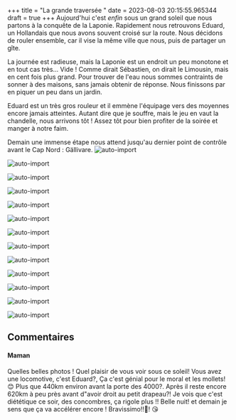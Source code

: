 +++
title = "La grande traversée "
date = 2023-08-03 20:15:55.965344
draft = true
+++
Aujourd'hui c'est _enfin_ sous un grand soleil que nous partons à la conquête de la Laponie. Rapidement nous retrouvons Eduard, un Hollandais que nous avons souvent croisé sur la route. Nous décidons de rouler ensemble, car il vise la même ville que nous, puis de partager un gîte.

La journée est radieuse, mais la Laponie est un endroit un peu monotone et en tout cas très... Vide ! Comme dirait Sébastien, on dirait le Limousin, mais en cent fois plus grand. Pour trouver de l'eau nous sommes contraints de sonner à des maisons, sans jamais obtenir de réponse. Nous finissons par en piquer un peu dans un jardin. 

Eduard est un très gros rouleur et il emmène l'équipage vers des moyennes encore jamais atteintes. Autant dire que je souffre, mais le jeu en vaut la chandelle, nous arrivons tôt ! Assez tôt pour bien profiter de la soirée et manger à notre faim. 

Demain une immense étape nous attend jusqu'au dernier point de contrôle avant le Cap Nord : Gällivare.
![auto-import](https://thumbsnap.com/i/a7VUuwuS.jpg)

![auto-import](https://thumbsnap.com/i/ZsW1vh54.jpg)

![auto-import](https://thumbsnap.com/i/8BaE9DJY.jpg)

![auto-import](https://thumbsnap.com/i/smLGd2JS.jpg)

![auto-import](https://thumbsnap.com/i/5Ffdqk2P.jpg)

![auto-import](https://thumbsnap.com/i/3piskKFe.jpg)

![auto-import](https://thumbsnap.com/i/Ey5FQBq9.jpg)

![auto-import](https://thumbsnap.com/i/7Aij5g5T.jpg)

![auto-import](https://thumbsnap.com/i/vjLRcPii.jpg)

![auto-import](https://thumbsnap.com/i/PXPBCQyH.jpg)

![auto-import](https://thumbsnap.com/i/CfaVVucR.jpg)

![auto-import](https://thumbsnap.com/i/5qGDW6Lo.jpg)

![auto-import](https://thumbsnap.com/i/83yfSBMq.jpg)
## Commentaires
#### Maman
Quelles belles photos ! Quel plaisir de vous voir sous ce soleil! Vous avez une locomotive, c'est Eduard?, Ça c'est génial pour le moral et les mollets!😊
Plus que 440km environ avant la porte des 4000?. Après il reste encore 620km à peu près avant d"avoir droit au petit drapeau?!
Je vois que c'est diététique ce soir, des concombres, ça rigole plus !!
Belle nuit! et demain je sens que ça va accélérer encore ! Bravissimo!!🙂!
😘
